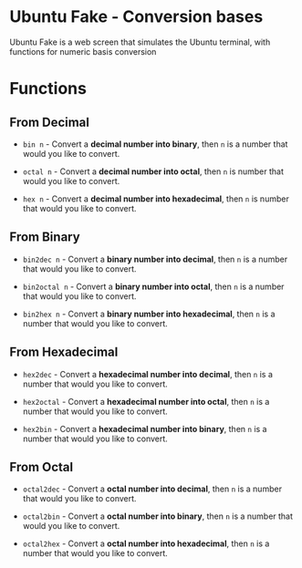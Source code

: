 # Ubuntu Fake - Conversion bases

Ubuntu Fake is a web screen that simulates the Ubuntu terminal, with functions for numeric basis conversion

# Functions

## From Decimal

- `bin n` - Convert a **decimal number into binary**, then `n` is a number that would you like to convert.

- `octal n` - Convert a **decimal number into octal**, then `n` is number that would you like to convert.

- `hex n` - Convert a **decimal number into hexadecimal**, then `n` is number that would you like to convert.

## From Binary

- `bin2dec n` - Convert a **binary number into decimal**, then `n` is a number that would you like to convert.

- `bin2octal n` - Convert a **binary number into octal**, then `n` is a number that would you like to convert.

- `bin2hex n` - Convert a **binary number into hexadecimal**, then `n` is a number that would you like to convert.

## From Hexadecimal

- `hex2dec` - Convert a **hexadecimal number into decimal**, then `n` is a number that would you like to convert.

- `hex2octal` - Convert a **hexadecimal number into octal**, then `n` is a number that would you like to convert.

- `hex2bin` - Convert a **hexadecimal number into binary**, then `n` is a number that would you like to convert.

## From Octal

- `octal2dec` - Convert a **octal number into decimal**, then `n` is a number that would you like to convert.

- `octal2bin` - Convert a **octal number into binary**, then `n` is a number that would you like to convert.

- `octal2hex` - Convert a **octal number into hexadecimal**, then `n` is a number that would you like to convert.
